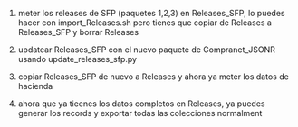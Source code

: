 1. meter los releases de SFP (paquetes 1,2,3) en Releases_SFP, lo puedes hacer con import_Releases.sh pero tienes que copiar de Releases a Releases_SFP y borrar Releases

2. updatear Releases_SFP con el nuevo paquete de Compranet_JSONR usando update_releases_sfp.py

3. copiar Releases_SFP de nuevo a Releases y ahora ya meter los datos de hacienda

4. ahora que ya tieenes los datos completos en Releases, ya puedes generar los records y exportar todas las colecciones normalment